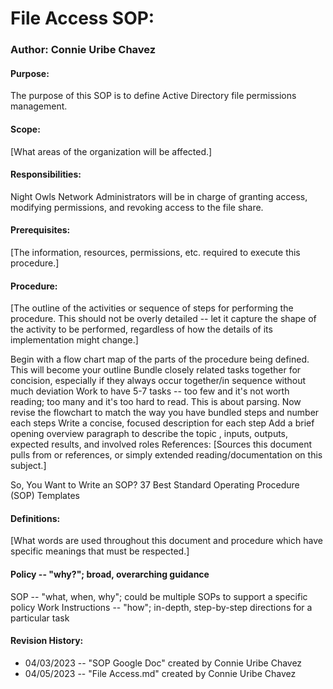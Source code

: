 

# File Access SOP:
### Author: Connie Uribe Chavez
#### Purpose:
The purpose of this SOP is to define Active Directory file permissions management.
#### Scope:
[What areas of the organization will be affected.]

#### Responsibilities:
Night Owls Network Administrators will be in charge of granting access, modifying permissions, and revoking access to the file share.

#### Prerequisites:
[The information, resources, permissions, etc. required to execute this procedure.]

#### Procedure:
[The outline of the activities or sequence of steps for performing the procedure. This should not be overly detailed -- let it capture the shape of the activity to be performed, regardless of how the details of its implementation might change.]

Begin with a flow chart map of the parts of the procedure being defined. This will become your outline
Bundle closely related tasks together for concision, especially if they always occur together/in sequence without much deviation
Work to have 5-7 tasks -- too few and it's not worth reading; too many and it's too hard to read. This is about parsing.
Now revise the flowchart to match the way you have bundled steps and number each steps
Write a concise, focused description for each step
Add a brief opening overview paragraph to describe the topic , inputs, outputs, expected results, and involved roles
References:
[Sources this document pulls from or references, or simply extended reading/documentation on this subject.]

So, You Want to Write an SOP?
37 Best Standard Operating Procedure (SOP) Templates

#### Definitions:
[What words are used throughout this document and procedure which have specific meanings that must be respected.]

#### Policy -- "why?"; broad, overarching guidance
SOP -- "what, when, why"; could be multiple SOPs to support a specific policy
Work Instructions -- "how"; in-depth, step-by-step directions for a particular task

#### Revision History:
- 04/03/2023 -- "SOP Google Doc" created by Connie Uribe Chavez
- 04/05/2023 -- "File Access.md" created by Connie Uribe Chavez

